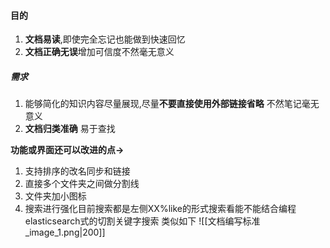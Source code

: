 #### 目的
1. **文档易读**,即使完全忘记也能做到快速回忆
2. **文档正确无误**增加可信度不然毫无意义

##### 需求
1. 能够简化的知识内容尽量展现,尽量**不要直接使用外部链接省略**   不然笔记毫无意义
2. **文档归类准确**  易于查找



**功能或界面还可以改进的点->**
1. 支持排序的改名同步和链接
2. 直接多个文件夹之间做分割线
3. 文件夹加小图标
4. 搜索进行强化目前搜索都是左侧XX%like的形式搜索看能不能结合编程elasticsearch式的切割关键字搜索
类似如下
![[文档编写标准_image_1.png|200]]
